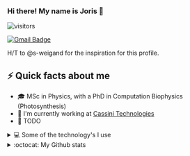 ### Hi there! My name is Joris 👋

![visitors](https://visitor-badge.glitch.me/badge?page_id=jsnel.jsnel)

[![Gmail Badge](https://img.shields.io/badge/-j.snellenburg@gmail.com-c14438?style=flat&logo=Gmail&logoColor=white)](mailto:j.snellenburg+gh-profile@gmail.com "Connect via Email")

H/T to @s-weigand for the inspiration for this profile.

## ⚡ Quick facts about me

- 🎓 MSc in Physics, with a PhD in Computation Biophysics (Photosynthesis)
- 🏢 I'm currently working at [Cassini Technologies](https://cassini-technologies.com/)
- 💬 TODO

<details>
<summary>💻 Some of the technology's I use</summary>

![Python](https://img.shields.io/badge/python%20-%2314354C.svg?&style=for-the-badge&logo=python&logoColor=white)
![Jupyter](https://img.shields.io/badge/Jupyter%20-%23F37626.svg?&style=for-the-badge&logo=Jupyter&logoColor=white)
![GIT](https://img.shields.io/badge/git%20-%23F05033.svg?&style=for-the-badge&logo=git&logoColor=white)
![Github](https://img.shields.io/badge/github%20-%23121011.svg?&style=for-the-badge&logo=github&logoColor=white)
![C++](https://img.shields.io/badge/c++%20-%2300599C.svg?&style=for-the-badge&logo=c%2B%2B&ogoColor=white)
TODO

</details>

<details>
<summary> :octocat: My Github stats</summary>

![Github-Metrics](./github-metrics.svg)

</details>

</br>

